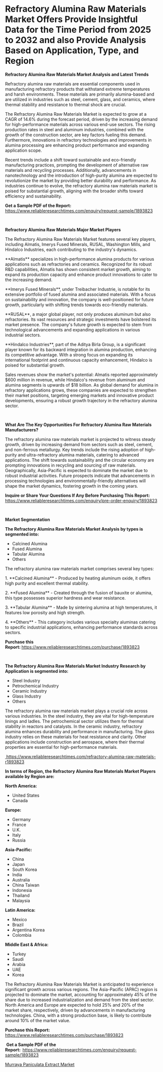 <p><h1>Refractory Alumina Raw Materials Market Offers Provide Insightful Data for the Time Period from 2025 to 2032 and also Provide Analysis Based on Application, Type, and Region</h1></p><p><strong>Refractory Alumina Raw Materials Market Analysis and Latest Trends</strong></p>
<p><p>Refractory alumina raw materials are essential components used in manufacturing refractory products that withstand extreme temperatures and harsh environments. These materials are primarily alumina-based and are utilized in industries such as steel, cement, glass, and ceramics, where thermal stability and resistance to thermal shock are crucial.</p><p>The Refractory Alumina Raw Materials Market is expected to grow at a CAGR of 14.6% during the forecast period, driven by the increasing demand for high-performance materials across various end-use sectors. The rising production rates in steel and aluminum industries, combined with the growth of the construction sector, are key factors fueling this demand. Furthermore, innovations in refractory technologies and improvements in alumina processing are enhancing product performance and expanding application scope.</p><p>Recent trends include a shift toward sustainable and eco-friendly manufacturing practices, prompting the development of alternative raw materials and recycling processes. Additionally, advancements in nanotechnology and the introduction of high-purity alumina are expected to revolutionize the market by providing better durability and performance. As industries continue to evolve, the refractory alumina raw materials market is poised for substantial growth, aligning with the broader shifts toward efficiency and sustainability.</p></p>
<p><strong>Get a Sample PDF of the Report:&nbsp;</strong> <a href="https://www.reliableresearchtimes.com/enquiry/request-sample/1893823?utm_campaign=3031&utm_medium=2&utm_source=Github&utm_content=ia&utm_term=03042025&utm_id=refractory-alumina-raw-materials">https://www.reliableresearchtimes.com/enquiry/request-sample/1893823</a></p>
<p>&nbsp;</p>
<p><strong>Refractory Alumina Raw Materials Major Market Players</strong></p>
<p><p>The Refractory Alumina Raw Materials Market features several key players, including Almatis, Imerys Fused Minerals, RUSAL, Washington Mills, and Hindalco Industries, each contributing to the industry's dynamics.</p><p>**Almatis** specializes in high-performance alumina products for various applications such as refractories and ceramics. Recognized for its robust R&D capabilities, Almatis has shown consistent market growth, aiming to expand its production capacity and enhance product innovations to cater to the increasing demand.</p><p>**Imerys Fused Minerals**, under Treibacher Industrie, is notable for its extensive portfolio of fused alumina and associated materials. With a focus on sustainability and innovation, the company is well-positioned for future growth, particularly with shifting trends towards eco-friendly materials. </p><p>**RUSAL**, a major global player, not only produces aluminum but also refractories. Its vast resources and strategic investments have bolstered its market presence. The company's future growth is expected to stem from technological advancements and expanding applications in various industrial sectors.</p><p>**Hindalco Industries**, part of the Aditya Birla Group, is a significant player known for its backward integration in alumina production, enhancing its competitive advantage. With a strong focus on expanding its international footprint and continuous capacity enhancement, Hindalco is poised for substantial growth.</p><p>Sales revenues show the market's potential: Almatis reported approximately $600 million in revenue, while Hindalco's revenue from aluminum and alumina segments is upwards of $18 billion. As global demand for alumina in refractory applications grows, these companies are expected to strengthen their market positions, targeting emerging markets and innovative product developments, ensuring a robust growth trajectory in the refractory alumina sector.</p></p>
<p>&nbsp;</p>
<p><strong>What Are The Key Opportunities For Refractory Alumina Raw Materials Manufacturers?</strong></p>
<p><p>The refractory alumina raw materials market is projected to witness steady growth, driven by increasing demand from sectors such as steel, cement, and non-ferrous metallurgy. Key trends include the rising adoption of high-purity and ultra-refractory alumina materials, catering to advanced applications. The shift towards sustainability and the circular economy are prompting innovations in recycling and sourcing of raw materials. Geographically, Asia-Pacific is expected to dominate the market due to robust industrial activities. Future prospects indicate that advancements in processing technologies and environmentally-friendly alternatives will shape the market dynamics, fostering growth in the coming years.</p></p>
<p><strong>Inquire or Share Your Questions If Any Before Purchasing This Report:</strong> <a href="https://www.reliableresearchtimes.com/enquiry/pre-order-enquiry/1893823?utm_campaign=3031&utm_medium=2&utm_source=Github&utm_content=ia&utm_term=03042025&utm_id=refractory-alumina-raw-materials">https://www.reliableresearchtimes.com/enquiry/pre-order-enquiry/1893823</a></p>
<p>&nbsp;</p>
<p><strong>Market Segmentation</strong></p>
<p><strong>The Refractory Alumina Raw Materials Market Analysis by types is segmented into:</strong></p>
<p><ul><li>Calcined Alumina</li><li>Fused Alumina</li><li>Tabular Alumina</li><li>Others</li></ul></p>
<p><p>The refractory alumina raw materials market comprises several key types: </p><p>1. **Calcined Alumina** - Produced by heating aluminum oxide, it offers high purity and excellent thermal stability.</p><p>2. **Fused Alumina** - Created through the fusion of bauxite or alumina, this type possesses superior hardness and wear resistance.</p><p>3. **Tabular Alumina** - Made by sintering alumina at high temperatures, it features low porosity and high strength.</p><p>4. **Others** - This category includes various specialty aluminas catering to specific industrial applications, enhancing performance standards across sectors.</p></p>
<p><strong>Purchase this Report:&nbsp;</strong><a href="https://www.reliableresearchtimes.com/purchase/1893823?utm_campaign=3031&utm_medium=2&utm_source=Github&utm_content=ia&utm_term=03042025&utm_id=refractory-alumina-raw-materials">https://www.reliableresearchtimes.com/purchase/1893823</a></p>
<p>&nbsp;</p>
<p><strong>The Refractory Alumina Raw Materials Market Industry Research by Application is segmented into:</strong></p>
<p><ul><li>Steel Industry</li><li>Petrochemical Industry</li><li>Ceramic Industry</li><li>Glass Industry</li><li>Others</li></ul></p>
<p><p>The refractory alumina raw materials market plays a crucial role across various industries. In the steel industry, they are vital for high-temperature linings and ladles. The petrochemical sector utilizes them for thermal stability in reactors and catalysts. In the ceramic industry, refractory alumina enhances durability and performance in manufacturing. The glass industry relies on these materials for heat resistance and clarity. Other applications include construction and aerospace, where their thermal properties are essential for high-performance materials.</p></p>
<p><a href="https://www.reliableresearchtimes.com/refractory-alumina-raw-materials-r1893823?utm_campaign=3031&utm_medium=2&utm_source=Github&utm_content=ia&utm_term=03042025&utm_id=refractory-alumina-raw-materials">&nbsp;https://www.reliableresearchtimes.com/refractory-alumina-raw-materials-r1893823</a></p>
<p><strong>In terms of Region, the Refractory Alumina Raw Materials Market Players available by Region are:</strong></p>
<p>
    <p> <strong> North America: </strong>
        <ul>
            <li>United States</li>
            <li>Canada</li>
        </ul>
        </p> 
    <p> <strong> Europe: </strong>
        <ul>
            <li>Germany</li>
            <li>France</li>
            <li>U.K.</li>
            <li>Italy</li>
            <li>Russia</li>
        </ul>
        </p> 
    <p> <strong> Asia-Pacific: </strong>
        <ul>
            <li>China</li>
            <li>Japan</li>
            <li>South Korea</li>
            <li>India</li>
            <li>Australia</li>
            <li>China Taiwan</li>
            <li>Indonesia</li>
            <li>Thailand</li>
            <li>Malaysia</li>
        </ul>
        </p> 
    <p> <strong> Latin America: </strong>
        <ul>
            <li>Mexico</li>
            <li>Brazil</li>
            <li>Argentina Korea</li>
            <li>Colombia</li>
        </ul>
        </p> 
    <p> <strong> Middle East & Africa: </strong>
        <ul>
            <li>Turkey</li>
            <li>Saudi</li>
            <li>Arabia</li>
            <li>UAE</li>
            <li>Korea</li>
        </ul>
    </p>
    </p>
<p><p>The Refractory Alumina Raw Materials Market is anticipated to experience significant growth across various regions. The Asia-Pacific (APAC) region is projected to dominate the market, accounting for approximately 45% of the share due to increased industrialization and demand from the steel sector. North America and Europe are expected to hold 25% and 20% of the market share, respectively, driven by advancements in manufacturing technologies. China, with a strong production base, is likely to contribute around 10% of the market value.</p></p>
<p><strong>Purchase this Report: </strong><a href="https://www.reliableresearchtimes.com/purchase/1893823?utm_campaign=3031&utm_medium=2&utm_source=Github&utm_content=ia&utm_term=03042025&utm_id=refractory-alumina-raw-materials">https://www.reliableresearchtimes.com/purchase/1893823</a></p>
<p>&nbsp;<strong>Get a Sample PDF of the Report:&nbsp;&nbsp;</strong><a href="https://www.reliableresearchtimes.com/enquiry/request-sample/1893823?utm_campaign=3031&utm_medium=2&utm_source=Github&utm_content=ia&utm_term=03042025&utm_id=refractory-alumina-raw-materials">https://www.reliableresearchtimes.com/enquiry/request-sample/1893823</a></p>
<p><strong></strong></p>
<p><p><a href="https://github.com/tashipmhuiri/Market-Research-Report-List-1/blob/main/murraya-paniculata-extract-market.md?utm_campaign=3031&utm_medium=2&utm_source=Github&utm_content=ia&utm_term=03042025&utm_id=refractory-alumina-raw-materials">Murraya Paniculata Extract Market</a></p></p>